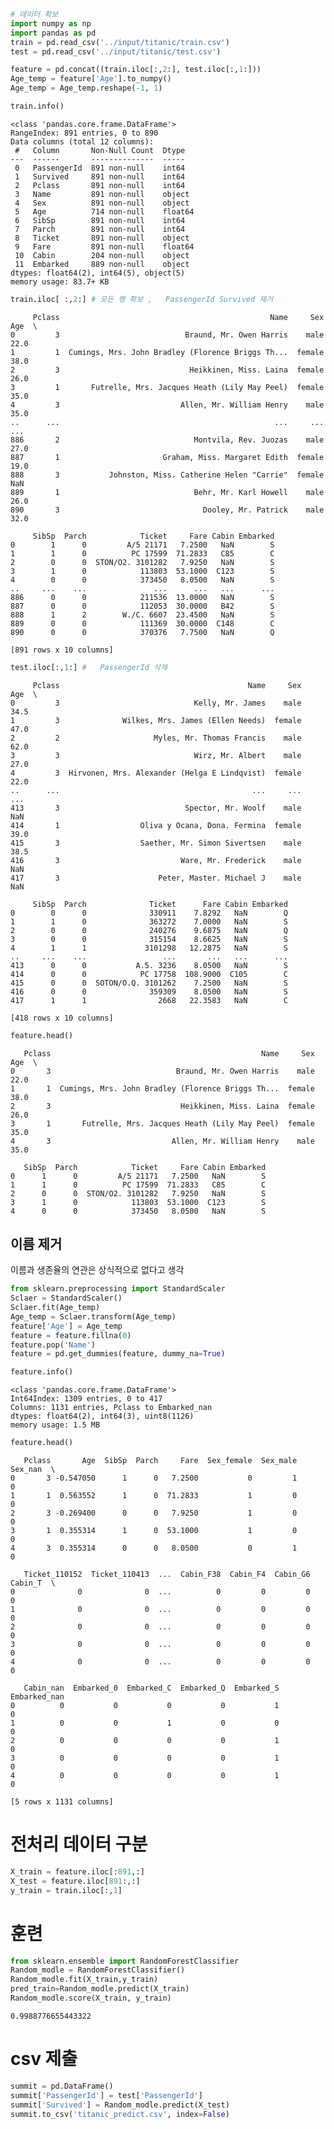 <div class="cell code" data-execution_count="1" data-execution="{&quot;shell.execute_reply&quot;:&quot;2022-04-09T05:00:14.540116Z&quot;,&quot;shell.execute_reply.started&quot;:&quot;2022-04-09T04:29:36.624356Z&quot;,&quot;iopub.execute_input&quot;:&quot;2022-04-09T05:00:14.502256Z&quot;,&quot;iopub.status.idle&quot;:&quot;2022-04-09T05:00:14.540865Z&quot;,&quot;iopub.status.busy&quot;:&quot;2022-04-09T05:00:14.500965Z&quot;}" data-papermill="{&quot;status&quot;:&quot;completed&quot;,&quot;exception&quot;:false,&quot;start_time&quot;:&quot;2022-04-09T05:00:14.480344&quot;,&quot;end_time&quot;:&quot;2022-04-09T05:00:14.541053&quot;,&quot;duration&quot;:6.0709e-2}" data-tags="[]">

``` python
# 데이터 확보
import numpy as np
import pandas as pd
train = pd.read_csv('../input/titanic/train.csv')
test = pd.read_csv('../input/titanic/test.csv')
```

</div>

<div class="cell code" data-execution_count="2" data-execution="{&quot;shell.execute_reply&quot;:&quot;2022-04-09T05:00:14.594917Z&quot;,&quot;shell.execute_reply.started&quot;:&quot;2022-04-09T04:29:38.748687Z&quot;,&quot;iopub.execute_input&quot;:&quot;2022-04-09T05:00:14.576228Z&quot;,&quot;iopub.status.idle&quot;:&quot;2022-04-09T05:00:14.594394Z&quot;,&quot;iopub.status.busy&quot;:&quot;2022-04-09T05:00:14.575581Z&quot;}" data-papermill="{&quot;status&quot;:&quot;completed&quot;,&quot;exception&quot;:false,&quot;start_time&quot;:&quot;2022-04-09T05:00:14.557360&quot;,&quot;end_time&quot;:&quot;2022-04-09T05:00:14.595093&quot;,&quot;duration&quot;:3.7733e-2}" data-tags="[]">

``` python
feature = pd.concat((train.iloc[:,2:], test.iloc[:,1:]))
Age_temp = feature['Age'].to_numpy()
Age_temp = Age_temp.reshape(-1, 1)
```

</div>

<div class="cell code" data-execution_count="3" data-execution="{&quot;shell.execute_reply&quot;:&quot;2022-04-09T05:00:14.648470Z&quot;,&quot;shell.execute_reply.started&quot;:&quot;2022-04-09T04:36:57.638691Z&quot;,&quot;iopub.execute_input&quot;:&quot;2022-04-09T05:00:14.629390Z&quot;,&quot;iopub.status.idle&quot;:&quot;2022-04-09T05:00:14.649176Z&quot;,&quot;iopub.status.busy&quot;:&quot;2022-04-09T05:00:14.628767Z&quot;}" data-papermill="{&quot;status&quot;:&quot;completed&quot;,&quot;exception&quot;:false,&quot;start_time&quot;:&quot;2022-04-09T05:00:14.610629&quot;,&quot;end_time&quot;:&quot;2022-04-09T05:00:14.649313&quot;,&quot;duration&quot;:3.8684e-2}" data-tags="[]">

``` python
train.info()
```

<div class="output stream stdout">

    <class 'pandas.core.frame.DataFrame'>
    RangeIndex: 891 entries, 0 to 890
    Data columns (total 12 columns):
     #   Column       Non-Null Count  Dtype  
    ---  ------       --------------  -----  
     0   PassengerId  891 non-null    int64  
     1   Survived     891 non-null    int64  
     2   Pclass       891 non-null    int64  
     3   Name         891 non-null    object 
     4   Sex          891 non-null    object 
     5   Age          714 non-null    float64
     6   SibSp        891 non-null    int64  
     7   Parch        891 non-null    int64  
     8   Ticket       891 non-null    object 
     9   Fare         891 non-null    float64
     10  Cabin        204 non-null    object 
     11  Embarked     889 non-null    object 
    dtypes: float64(2), int64(5), object(5)
    memory usage: 83.7+ KB

</div>

</div>

<div class="cell code" data-execution_count="4" data-execution="{&quot;shell.execute_reply&quot;:&quot;2022-04-09T05:00:14.714725Z&quot;,&quot;shell.execute_reply.started&quot;:&quot;2022-04-09T04:38:31.837471Z&quot;,&quot;iopub.execute_input&quot;:&quot;2022-04-09T05:00:14.692478Z&quot;,&quot;iopub.status.idle&quot;:&quot;2022-04-09T05:00:14.715270Z&quot;,&quot;iopub.status.busy&quot;:&quot;2022-04-09T05:00:14.691782Z&quot;}" data-papermill="{&quot;status&quot;:&quot;completed&quot;,&quot;exception&quot;:false,&quot;start_time&quot;:&quot;2022-04-09T05:00:14.665916&quot;,&quot;end_time&quot;:&quot;2022-04-09T05:00:14.715414&quot;,&quot;duration&quot;:4.9498e-2}" data-tags="[]">

``` python
train.iloc[ :,2:] # 모든 행 확보 , 	PassengerId	Survived 제거
```

<div class="output execute_result" data-execution_count="4">

``` 
     Pclass                                               Name     Sex   Age  \
0         3                            Braund, Mr. Owen Harris    male  22.0   
1         1  Cumings, Mrs. John Bradley (Florence Briggs Th...  female  38.0   
2         3                             Heikkinen, Miss. Laina  female  26.0   
3         1       Futrelle, Mrs. Jacques Heath (Lily May Peel)  female  35.0   
4         3                           Allen, Mr. William Henry    male  35.0   
..      ...                                                ...     ...   ...   
886       2                              Montvila, Rev. Juozas    male  27.0   
887       1                       Graham, Miss. Margaret Edith  female  19.0   
888       3           Johnston, Miss. Catherine Helen "Carrie"  female   NaN   
889       1                              Behr, Mr. Karl Howell    male  26.0   
890       3                                Dooley, Mr. Patrick    male  32.0   

     SibSp  Parch            Ticket     Fare Cabin Embarked  
0        1      0         A/5 21171   7.2500   NaN        S  
1        1      0          PC 17599  71.2833   C85        C  
2        0      0  STON/O2. 3101282   7.9250   NaN        S  
3        1      0            113803  53.1000  C123        S  
4        0      0            373450   8.0500   NaN        S  
..     ...    ...               ...      ...   ...      ...  
886      0      0            211536  13.0000   NaN        S  
887      0      0            112053  30.0000   B42        S  
888      1      2        W./C. 6607  23.4500   NaN        S  
889      0      0            111369  30.0000  C148        C  
890      0      0            370376   7.7500   NaN        Q  

[891 rows x 10 columns]
```

</div>

</div>

<div class="cell code" data-execution_count="5" data-execution="{&quot;shell.execute_reply&quot;:&quot;2022-04-09T05:00:14.775592Z&quot;,&quot;shell.execute_reply.started&quot;:&quot;2022-04-09T04:51:09.440490Z&quot;,&quot;iopub.execute_input&quot;:&quot;2022-04-09T05:00:14.772143Z&quot;,&quot;iopub.status.idle&quot;:&quot;2022-04-09T05:00:14.776139Z&quot;,&quot;iopub.status.busy&quot;:&quot;2022-04-09T05:00:14.751383Z&quot;}" data-papermill="{&quot;status&quot;:&quot;completed&quot;,&quot;exception&quot;:false,&quot;start_time&quot;:&quot;2022-04-09T05:00:14.732092&quot;,&quot;end_time&quot;:&quot;2022-04-09T05:00:14.776298&quot;,&quot;duration&quot;:4.4206e-2}" data-tags="[]">

``` python
test.iloc[:,1:] # 	PassengerId 삭제 
```

<div class="output execute_result" data-execution_count="5">

``` 
     Pclass                                          Name     Sex   Age  \
0         3                              Kelly, Mr. James    male  34.5   
1         3              Wilkes, Mrs. James (Ellen Needs)  female  47.0   
2         2                     Myles, Mr. Thomas Francis    male  62.0   
3         3                              Wirz, Mr. Albert    male  27.0   
4         3  Hirvonen, Mrs. Alexander (Helga E Lindqvist)  female  22.0   
..      ...                                           ...     ...   ...   
413       3                            Spector, Mr. Woolf    male   NaN   
414       1                  Oliva y Ocana, Dona. Fermina  female  39.0   
415       3                  Saether, Mr. Simon Sivertsen    male  38.5   
416       3                           Ware, Mr. Frederick    male   NaN   
417       3                      Peter, Master. Michael J    male   NaN   

     SibSp  Parch              Ticket      Fare Cabin Embarked  
0        0      0              330911    7.8292   NaN        Q  
1        1      0              363272    7.0000   NaN        S  
2        0      0              240276    9.6875   NaN        Q  
3        0      0              315154    8.6625   NaN        S  
4        1      1             3101298   12.2875   NaN        S  
..     ...    ...                 ...       ...   ...      ...  
413      0      0           A.5. 3236    8.0500   NaN        S  
414      0      0            PC 17758  108.9000  C105        C  
415      0      0  SOTON/O.Q. 3101262    7.2500   NaN        S  
416      0      0              359309    8.0500   NaN        S  
417      1      1                2668   22.3583   NaN        C  

[418 rows x 10 columns]
```

</div>

</div>

<div class="cell code" data-execution_count="6" data-execution="{&quot;shell.execute_reply&quot;:&quot;2022-04-09T05:00:14.829200Z&quot;,&quot;shell.execute_reply.started&quot;:&quot;2022-04-09T04:29:40.907726Z&quot;,&quot;iopub.execute_input&quot;:&quot;2022-04-09T05:00:14.817827Z&quot;,&quot;iopub.status.idle&quot;:&quot;2022-04-09T05:00:14.829856Z&quot;,&quot;iopub.status.busy&quot;:&quot;2022-04-09T05:00:14.817168Z&quot;}" data-papermill="{&quot;status&quot;:&quot;completed&quot;,&quot;exception&quot;:false,&quot;start_time&quot;:&quot;2022-04-09T05:00:14.794861&quot;,&quot;end_time&quot;:&quot;2022-04-09T05:00:14.830001&quot;,&quot;duration&quot;:3.514e-2}" data-tags="[]">

``` python
feature.head()
```

<div class="output execute_result" data-execution_count="6">

``` 
   Pclass                                               Name     Sex   Age  \
0       3                            Braund, Mr. Owen Harris    male  22.0   
1       1  Cumings, Mrs. John Bradley (Florence Briggs Th...  female  38.0   
2       3                             Heikkinen, Miss. Laina  female  26.0   
3       1       Futrelle, Mrs. Jacques Heath (Lily May Peel)  female  35.0   
4       3                           Allen, Mr. William Henry    male  35.0   

   SibSp  Parch            Ticket     Fare Cabin Embarked  
0      1      0         A/5 21171   7.2500   NaN        S  
1      1      0          PC 17599  71.2833   C85        C  
2      0      0  STON/O2. 3101282   7.9250   NaN        S  
3      1      0            113803  53.1000  C123        S  
4      0      0            373450   8.0500   NaN        S  
```

</div>

</div>

<div class="cell markdown" data-papermill="{&quot;status&quot;:&quot;completed&quot;,&quot;exception&quot;:false,&quot;start_time&quot;:&quot;2022-04-09T05:00:14.848034&quot;,&quot;end_time&quot;:&quot;2022-04-09T05:00:14.865837&quot;,&quot;duration&quot;:1.7803e-2}" data-tags="[]">

## 이름 제거

이름과 생존율의 연관은 상식적으로 없다고 생각

</div>

<div class="cell code" data-execution_count="7" data-execution="{&quot;shell.execute_reply&quot;:&quot;2022-04-09T05:00:15.919865Z&quot;,&quot;shell.execute_reply.started&quot;:&quot;2022-04-09T04:53:07.795865Z&quot;,&quot;iopub.execute_input&quot;:&quot;2022-04-09T05:00:14.908005Z&quot;,&quot;iopub.status.idle&quot;:&quot;2022-04-09T05:00:15.920366Z&quot;,&quot;iopub.status.busy&quot;:&quot;2022-04-09T05:00:14.907332Z&quot;}" data-papermill="{&quot;status&quot;:&quot;completed&quot;,&quot;exception&quot;:false,&quot;start_time&quot;:&quot;2022-04-09T05:00:14.883633&quot;,&quot;end_time&quot;:&quot;2022-04-09T05:00:15.920506&quot;,&quot;duration&quot;:1.036873}" data-tags="[]">

``` python
from sklearn.preprocessing import StandardScaler
Sclaer = StandardScaler()
Sclaer.fit(Age_temp)
Age_temp = Sclaer.transform(Age_temp)
feature['Age'] = Age_temp
feature = feature.fillna(0)
feature.pop('Name')
feature = pd.get_dummies(feature, dummy_na=True)
```

</div>

<div class="cell code" data-execution_count="8" data-execution="{&quot;shell.execute_reply&quot;:&quot;2022-04-09T05:00:16.027093Z&quot;,&quot;shell.execute_reply.started&quot;:&quot;2022-04-09T04:53:22.581806Z&quot;,&quot;iopub.execute_input&quot;:&quot;2022-04-09T05:00:15.959526Z&quot;,&quot;iopub.status.idle&quot;:&quot;2022-04-09T05:00:16.026158Z&quot;,&quot;iopub.status.busy&quot;:&quot;2022-04-09T05:00:15.958904Z&quot;}" data-papermill="{&quot;status&quot;:&quot;completed&quot;,&quot;exception&quot;:false,&quot;start_time&quot;:&quot;2022-04-09T05:00:15.938438&quot;,&quot;end_time&quot;:&quot;2022-04-09T05:00:16.027326&quot;,&quot;duration&quot;:8.8888e-2}" data-tags="[]">

``` python
feature.info()
```

<div class="output stream stdout">

    <class 'pandas.core.frame.DataFrame'>
    Int64Index: 1309 entries, 0 to 417
    Columns: 1131 entries, Pclass to Embarked_nan
    dtypes: float64(2), int64(3), uint8(1126)
    memory usage: 1.5 MB

</div>

</div>

<div class="cell code" data-execution_count="9" data-execution="{&quot;shell.execute_reply&quot;:&quot;2022-04-09T05:00:16.088045Z&quot;,&quot;shell.execute_reply.started&quot;:&quot;2022-04-09T04:53:33.680927Z&quot;,&quot;iopub.execute_input&quot;:&quot;2022-04-09T05:00:16.070957Z&quot;,&quot;iopub.status.idle&quot;:&quot;2022-04-09T05:00:16.088687Z&quot;,&quot;iopub.status.busy&quot;:&quot;2022-04-09T05:00:16.070331Z&quot;}" data-papermill="{&quot;status&quot;:&quot;completed&quot;,&quot;exception&quot;:false,&quot;start_time&quot;:&quot;2022-04-09T05:00:16.046175&quot;,&quot;end_time&quot;:&quot;2022-04-09T05:00:16.088841&quot;,&quot;duration&quot;:4.2666e-2}" data-tags="[]">

``` python
feature.head()
```

<div class="output execute_result" data-execution_count="9">

``` 
   Pclass       Age  SibSp  Parch     Fare  Sex_female  Sex_male  Sex_nan  \
0       3 -0.547050      1      0   7.2500           0         1        0   
1       1  0.563552      1      0  71.2833           1         0        0   
2       3 -0.269400      0      0   7.9250           1         0        0   
3       1  0.355314      1      0  53.1000           1         0        0   
4       3  0.355314      0      0   8.0500           0         1        0   

   Ticket_110152  Ticket_110413  ...  Cabin_F38  Cabin_F4  Cabin_G6  Cabin_T  \
0              0              0  ...          0         0         0        0   
1              0              0  ...          0         0         0        0   
2              0              0  ...          0         0         0        0   
3              0              0  ...          0         0         0        0   
4              0              0  ...          0         0         0        0   

   Cabin_nan  Embarked_0  Embarked_C  Embarked_Q  Embarked_S  Embarked_nan  
0          0           0           0           0           1             0  
1          0           0           1           0           0             0  
2          0           0           0           0           1             0  
3          0           0           0           0           1             0  
4          0           0           0           0           1             0  

[5 rows x 1131 columns]
```

</div>

</div>

<div class="cell markdown" data-papermill="{&quot;status&quot;:&quot;completed&quot;,&quot;exception&quot;:false,&quot;start_time&quot;:&quot;2022-04-09T05:00:16.108343&quot;,&quot;end_time&quot;:&quot;2022-04-09T05:00:16.127334&quot;,&quot;duration&quot;:1.8991e-2}" data-tags="[]">

# 전처리 데이터 구분

</div>

<div class="cell code" data-execution_count="10" data-execution="{&quot;shell.execute_reply&quot;:&quot;2022-04-09T05:00:16.173698Z&quot;,&quot;shell.execute_reply.started&quot;:&quot;2022-04-09T04:56:05.550941Z&quot;,&quot;iopub.execute_input&quot;:&quot;2022-04-09T05:00:16.171901Z&quot;,&quot;iopub.status.idle&quot;:&quot;2022-04-09T05:00:16.174292Z&quot;,&quot;iopub.status.busy&quot;:&quot;2022-04-09T05:00:16.171217Z&quot;}" data-papermill="{&quot;status&quot;:&quot;completed&quot;,&quot;exception&quot;:false,&quot;start_time&quot;:&quot;2022-04-09T05:00:16.146802&quot;,&quot;end_time&quot;:&quot;2022-04-09T05:00:16.174432&quot;,&quot;duration&quot;:2.763e-2}" data-tags="[]">

``` python
X_train = feature.iloc[:891,:]
X_test = feature.iloc[891:,:]
y_train = train.iloc[:,1]
```

</div>

<div class="cell markdown" data-papermill="{&quot;status&quot;:&quot;completed&quot;,&quot;exception&quot;:false,&quot;start_time&quot;:&quot;2022-04-09T05:00:16.193428&quot;,&quot;end_time&quot;:&quot;2022-04-09T05:00:16.212290&quot;,&quot;duration&quot;:1.8862e-2}" data-tags="[]">

# 훈련

</div>

<div class="cell code" data-execution_count="11" data-execution="{&quot;shell.execute_reply&quot;:&quot;2022-04-09T05:00:17.118082Z&quot;,&quot;shell.execute_reply.started&quot;:&quot;2022-04-09T04:56:45.869364Z&quot;,&quot;iopub.execute_input&quot;:&quot;2022-04-09T05:00:16.254008Z&quot;,&quot;iopub.status.idle&quot;:&quot;2022-04-09T05:00:17.118766Z&quot;,&quot;iopub.status.busy&quot;:&quot;2022-04-09T05:00:16.253026Z&quot;}" data-papermill="{&quot;status&quot;:&quot;completed&quot;,&quot;exception&quot;:false,&quot;start_time&quot;:&quot;2022-04-09T05:00:16.231443&quot;,&quot;end_time&quot;:&quot;2022-04-09T05:00:17.118914&quot;,&quot;duration&quot;:0.887471}" data-tags="[]">

``` python
from sklearn.ensemble import RandomForestClassifier
Random_modle = RandomForestClassifier()
Random_modle.fit(X_train,y_train)
pred_train=Random_modle.predict(X_train)
Random_modle.score(X_train, y_train)
```

<div class="output execute_result" data-execution_count="11">

    0.9988776655443322

</div>

</div>

<div class="cell markdown" data-papermill="{&quot;status&quot;:&quot;completed&quot;,&quot;exception&quot;:false,&quot;start_time&quot;:&quot;2022-04-09T05:00:17.139128&quot;,&quot;end_time&quot;:&quot;2022-04-09T05:00:17.159019&quot;,&quot;duration&quot;:1.9891e-2}" data-tags="[]">

# csv 제출

</div>

<div class="cell code" data-execution_count="12" data-execution="{&quot;shell.execute_reply&quot;:&quot;2022-04-09T05:00:17.252167Z&quot;,&quot;shell.execute_reply.started&quot;:&quot;2022-04-09T04:57:23.725018Z&quot;,&quot;iopub.execute_input&quot;:&quot;2022-04-09T05:00:17.206641Z&quot;,&quot;iopub.status.idle&quot;:&quot;2022-04-09T05:00:17.251613Z&quot;,&quot;iopub.status.busy&quot;:&quot;2022-04-09T05:00:17.205668Z&quot;}" data-papermill="{&quot;status&quot;:&quot;completed&quot;,&quot;exception&quot;:false,&quot;start_time&quot;:&quot;2022-04-09T05:00:17.178442&quot;,&quot;end_time&quot;:&quot;2022-04-09T05:00:17.252356&quot;,&quot;duration&quot;:7.3914e-2}" data-tags="[]">

``` python
summit = pd.DataFrame()
summit['PassengerId'] = test['PassengerId']
summit['Survived'] = Random_modle.predict(X_test)
summit.to_csv('titanic_predict.csv', index=False)
```

</div>
